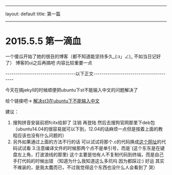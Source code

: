 ------------

layout: default
title: 第一篇

-----------------

2015.5.5  第一滴血
==============

一个傻瓜开始了她的很丑的博客（都不知道能坚持多久_(:з」∠)_ 不如当日记好了）
博客的ui之后再搞吧 内容比较重要一点

----------------------------------以下正文---------------------------------------

今天在搞jekyll的时候顺便把ubuntu下st不能输入中文的问题解决了

给个链接吧->
[解决st3在ubuntu下不能输入中文]("http://jingyan.baidu.com/article/f3ad7d0ff8731609c3345b3b.html")

建议：
1.  搜狗拼音安装前把fcitx给卸了 注销 再登陆 然后去搜狗官网那里下deb包（ubuntu14.04的很容易就可以下到，12.04的话麻烦一点但是按着上面的教程应该也没有什么问题的）
2. 另外如果通过上面的方法不行的话 可以试试将那个.c的代码换成[这个网址]("http://blog.csdn.net/cywosp/article/details/32350899")的代码试试看
3.注意编译文件的时候那两个点不是单引号，而是`(这个东东是在键盘左上角，打波浪线的那里) 这个主要是怕有人不复制代码到终端，而是自己手打代码的时候出错
（知道为什么我知道这么多坑吗 因为都踩过:) 好运 其实不难装的，是我太蠢而已，不过我觉得这个东西也没什么人会看到了 哭）

